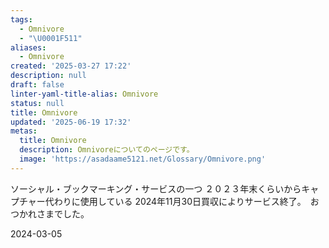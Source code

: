 ```yaml
---
tags:
  - Omnivore
  - "\U0001F511"
aliases:
  - Omnivore
created: '2025-03-27 17:22'
description: null
draft: false
linter-yaml-title-alias: Omnivore
status: null
title: Omnivore
updated: '2025-06-19 17:32'
metas:
  title: Omnivore
  description: Omnivoreについてのページです。
  image: 'https://asadaame5121.net/Glossary/Omnivore.png'
---
```

ソーシャル・ブックマーキング・サービスの一つ
２０２３年末くらいからキャプチャー代わりに使用している
2024年11月30日買収によりサービス終了。　おつかれさまでした。


2024-03-05
